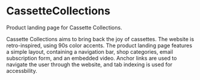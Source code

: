 # CassetteCollections
Product landing page for Cassette Collections.

Cassette Collections aims to bring back the joy of cassettes. The website is retro-inspired, using 90s color accents.
The product landing page features a simple layout, containing a navigation bar, shop categories, email subscription form, and an embedded video.
Anchor links are used to navigate the user through the website, and tab indexing is used for accessbility.
